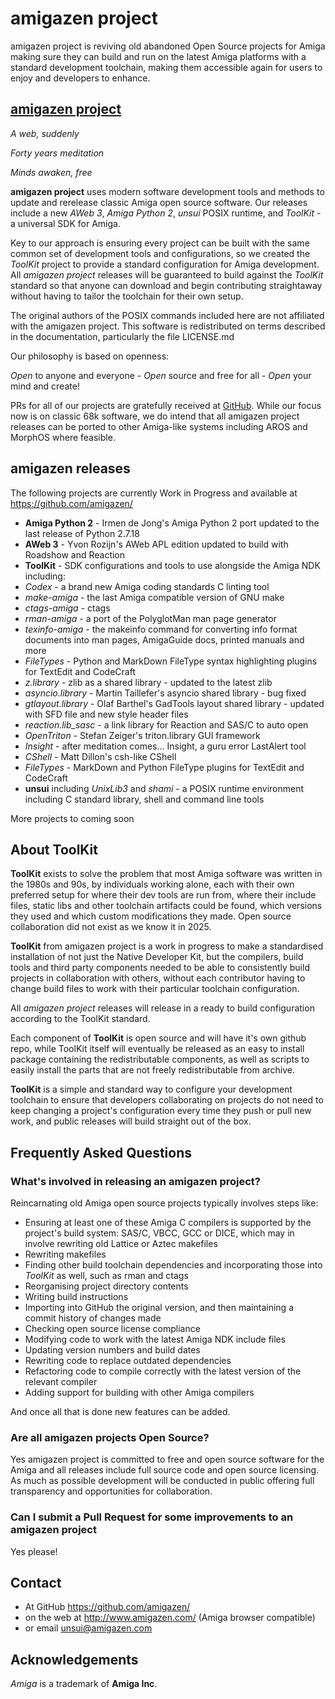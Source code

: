 # amigazen project

amigazen project is reviving old abandoned Open Source projects for Amiga making sure they can build and run on the latest Amiga platforms with a standard development toolchain, making them accessible again for users to enjoy and developers to enhance.

## [amigazen project](http://www.amigazen.com)

*A web, suddenly*

*Forty years meditation*

*Minds awaken, free*

**amigazen project** uses modern software development tools and methods to update and rerelease classic Amiga open source software. Our releases include a new _AWeb 3_, _Amiga Python 2_, _unsui_ POSIX runtime, and _ToolKit_ - a universal SDK for Amiga.

Key to our approach is ensuring every project can be built with the same common set of development tools and configurations, so we created the _ToolKit_ project to provide a standard configuration for Amiga development. All *amigazen project* releases will be guaranteed to build against the _ToolKit_ standard so that anyone can download and begin contributing straightaway without having to tailor the toolchain for their own setup.

The original authors of the POSIX commands included here are not affiliated with the amigazen project. This software is redistributed on terms described in the documentation, particularly the file LICENSE.md

Our philosophy is based on openness:

*Open* to anyone and everyone	- *Open* source and free for all	- *Open* your mind and create!

PRs for all of our projects are gratefully received at [GitHub](https://github.com/amigazen/). While our focus now is on classic 68k software, we do intend that all amigazen project releases can be ported to other Amiga-like systems including AROS and MorphOS where feasible.

## amigazen releases

The following projects are currently Work in Progress and available at https://github.com/amigazen/

- **Amiga Python 2** - Irmen de Jong's Amiga Python 2 port updated to the last release of Python 2.7.18
- **AWeb 3** - Yvon Rozijn's AWeb APL edition updated to build with Roadshow and Reaction
- **ToolKit** - SDK configurations and tools to use alongside the Amiga NDK including:
- _Codex_ - a brand new Amiga coding standards C linting tool
- _make-amiga_ - the last Amiga compatible version of GNU make
- _ctags-amiga_ - ctags
- _rman-amiga_ - a port of the PolyglotMan man page generator
- _texinfo-amiga_ - the makeinfo command for converting info format documents into man pages, AmigaGuide docs, printed manuals and more
- _FileTypes_ - Python and MarkDown FileType syntax highlighting plugins for TextEdit and CodeCraft
- _z.library_ - zlib as a shared library - updated to the latest zlib
- _asyncio.library_ - Martin Taillefer's asyncio shared library - bug fixed
- _gtlayout.library_ - Olaf Barthel's GadTools layout shared library - updated with SFD file and new style header files
- _reaction.lib_sasc_ - a link library for Reaction and SAS/C to auto open 
- _OpenTriton_ - Stefan Zeiger's triton.library GUI framework 
- _Insight_ - after meditation comes... Insight, a guru error LastAlert tool
- _CShell_ - Matt Dillon's csh-like CShell
- _FileTypes_ - MarkDown and Python FileType plugins for TextEdit and CodeCraft
- **unsui** including _UnixLib3_ and _shami_ - a POSIX runtime environment including C standard library, shell and command line tools

More projects to coming soon

## About ToolKit

**ToolKit** exists to solve the problem that most Amiga software was written in the 1980s and 90s, by individuals working alone, each with their own preferred setup for where their dev tools are run from, where their include files, static libs and other toolchain artifacts could be found, which versions they used and which custom modifications they made. Open source collaboration did not exist as we know it in 2025. 

**ToolKit** from amigazen project is a work in progress to make a standardised installation of not just the Native Developer Kit, but the compilers, build tools and third party components needed to be able to consistently build projects in collaboration with others, without each contributor having to change build files to work with their particular toolchain configuration. 

All *amigazen project* releases will release in a ready to build configuration according to the ToolKit standard.

Each component of **ToolKit** is open source and will have it's own github repo, while ToolKit itself will eventually be released as an easy to install package containing the redistributable components, as well as scripts to easily install the parts that are not freely redistributable from archive.

**ToolKit** is a simple and standard way to configure your development toolchain to ensure that developers collaborating on projects do not need to keep changing a project's configuration every time they push or pull new work, and public releases will build straight out of the box.

## Frequently Asked Questions

### What's involved in releasing an amigazen project?

Reincarnating old Amiga open source projects typically involves steps like:

- Ensuring at least one of these Amiga C compilers is supported by the project's build system: SAS/C, VBCC, GCC or DICE, which may in involve rewriting old Lattice or Aztec makefiles
- Rewriting makefiles
- Finding other build toolchain dependencies and incorporating those into _ToolKit_ as well, such as rman and ctags
- Reorganising project directory contents
- Writing build instructions
- Importing into GitHub the original version, and then maintaining a commit history of changes made
- Checking open source license compliance
- Modifying code to work with the latest Amiga NDK include files
- Updating version numbers and build dates
- Rewriting code to replace outdated dependencies
- Refactoring code to compile correctly with the latest version of the relevant compiler
- Adding support for building with other Amiga compilers

And once all that is done new features can be added.

### Are all amigazen projects Open Source?

Yes amigazen project is committed to free and open source software for the Amiga and all releases include full source code and open source licensing. As much as possible development will be conducted in public offering full transparency and opportunities for collaboration.

### Can I submit a Pull Request for some improvements to an amigazen project

Yes please!

## Contact 

- At GitHub https://github.com/amigazen/
- on the web at http://www.amigazen.com/ (Amiga browser compatible)
- or email unsui@amigazen.com

## Acknowledgements

*Amiga* is a trademark of **Amiga Inc**. 
